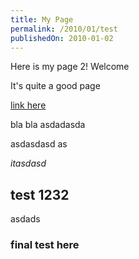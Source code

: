 ```yaml
---
title: My Page
permalink: /2010/01/test
publishedOn: 2010-01-02
---
```


Here is my page 2! Welcome

It's quite a good page

[link here](http://google.com)

bla bla
asdadasda

asdasdasd
as

_itasdasd_ 

## test 1232

asdads

### final test here
